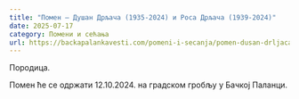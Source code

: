 ```yaml
---
title: "Помен – Душан Дрљача (1935-2024) и Роса Дрљача (1939-2024)"
date: 2025-07-17
category: Помени и сећања
url: https://backapalankavesti.com/pomeni-i-secanja/pomen-dusan-drljaca-1935-2024-i-rosa-drljaca-1939-2024/
---
```


Породица.

Помен ће се одржати 12.10.2024. на градском гробљу у Бачкој Паланци.
